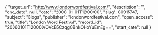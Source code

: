 {
  "target_url": "http://www.londonwordfestival.com/", 
  "description": "", 
  "end_date": null, 
  "date": "2006-01-01T12:00:00", 
  "slug": 60915747, 
  "subject": "Blogs", 
  "publisher": "londonwordfestival.com", 
  "open_access": true, 
  "title": "London Word Festival", 
  "record_id": "20060101T120000/OVcB5CzqgOBnkOHoYuEmEg==", 
  "start_date": null
}

